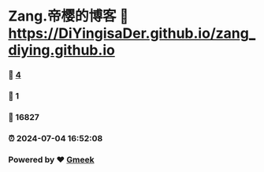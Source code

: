 # Zang.帝樱的博客 :link: https://DiYingisaDer.github.io/zang_diying.github.io 
### :page_facing_up: [4](https://DiYingisaDer.github.io/zang_diying.github.io/tag.html) 
### :speech_balloon: 1 
### :hibiscus: 16827 
### :alarm_clock: 2024-07-04 16:52:08 
### Powered by :heart: [Gmeek](https://github.com/Meekdai/Gmeek)
